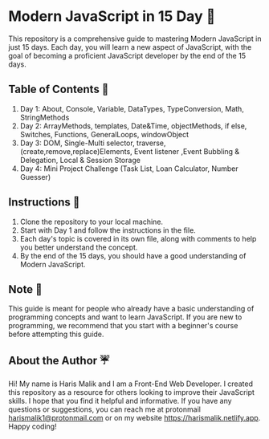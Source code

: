 # Modern JavaScript in 15 Day 💯

This repository is a comprehensive guide to mastering Modern JavaScript in just 15 days. Each day, you will learn a new aspect of JavaScript, with the goal of becoming a proficient JavaScript developer by the end of the 15 days.

## Table of Contents 🤞

1. Day 1: About, Console, Variable, DataTypes, TypeConversion, Math, StringMethods
2. Day 2: ArrayMethods, templates, Date&Time, objectMethods, if else, Switches, Functions, GeneralLoops, windowObject
3. Day 3: DOM, Single-Multi selector, traverse, (create,remove,replace)Elements, Event listener ,Event Bubbling & Delegation, Local & Session Storage
4. Day 4: Mini Project Challenge (Task List, Loan Calculator, Number Guesser)

## Instructions 🎇

1. Clone the repository to your local machine.
2. Start with Day 1 and follow the instructions in the file.
3. Each day's topic is covered in its own file, along with comments to help you better understand the concept.
4. By the end of the 15 days, you should have a good understanding of Modern JavaScript.

## Note 🧲

This guide is meant for people who already have a basic understanding of programming concepts and want to learn JavaScript. If you are new to programming, we recommend that you start with a beginner's course before attempting this guide.

## About the Author ☔

Hi! My name is Haris Malik and I am a Front-End Web Developer. I created this repository as a resource for others looking to improve their JavaScript skills. I hope that you find it helpful and informative. If you have any questions or suggestions, you can reach me at protonmail harismalik1@protonmail.com or on my website https://harismalik.netlify.app. Happy coding!
